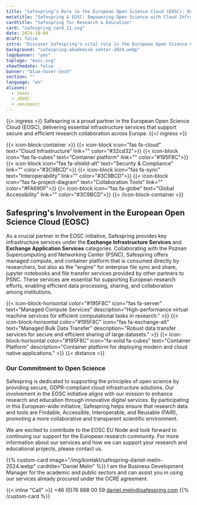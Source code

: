 ```yaml
---
title: "Safespring’s Role in the European Open Science Cloud (EOSC): Delivering Key Infrastructure Services"
metatitle: "Safespring & EOSC: Empowering Open Science with Cloud Infrastructure Solutions"
cardtitle: "Safespring for Research & Education"
card: "safespring_card_11.svg"
date: 2024-10-09
draft: false
intro: "Discover Safespring’s vital role in the European Open Science Cloud (EOSC) initiative, providing managed compute, containers, data transfer, and file synchronization services to support open science and research collaboration across Europe."
background: "safespring-akademisk-sektor-2024.webp"
logobanner: "yes"
toplogo: "eosc.svg"
showthedate: false
banner: "blue-hover-tech"
section: ""
language: "en"
aliases:
  - /eosc
  - /EOSC
  - /en/eosc/
---
```


{{< ingress >}}
Safespring is a proud partner in the European Open Science Cloud (EOSC), delivering essential infrastructure services that support secure and efficient research collaboration across Europe.
{{</ ingress >}}

{{< icon-block-container >}}
{{< icon-block icon="fas fa-cloud" text="Cloud Infrastructure" link="" color="#32cd32">}}
{{< icon-block icon="fas fa-cubes" text="Container platform" link="" color="#195F8C">}}
{{< icon-block icon="fas fa-shield-alt" text="Security & Compliance" link="" color="#3C9BCD">}}
{{< icon-block icon="fas fa-sync" text="Interoperability" link="" color="#3C9BCD">}}
{{< icon-block icon="fas fa-project-diagram" text="Collaboration Tools" link="" color="#FA690F">}}
{{< icon-block icon="fas fa-globe" text="Global Accessibility" link="" color="#3C9BCD">}}
{{< /icon-block-container >}}

## Safespring's Involvement in the European Open Science Cloud (EOSC)

As a crucial partner in the EOSC initiative, Safespring provides key infrastructure services under the **Exchange Infrastructure Services** and **Exchange Application Services** categories. Collaborating with the Poznan Supercomputing and Networking Center (PSNC), Safespring offers managed compute, and container platform that is consumed directly by researchers, but also as the "engine" for enterpise file sync and share, jupyter notebooks and file transfer services provided by other partners to PSNC. These services are essential for supporting European research efforts, enabling efficient data processing, sharing, and collaboration among institutions.

{{< icon-block-horisontal color="#195F8C" icon="fas fa-server" text="Managed Compute Services" description="High-performance virtual machine services for efficient computational tasks in research." >}}
{{< icon-block-horisontal color="#195F8C" icon="fas fa-exchange-alt" text="Managed Bulk Data Transfer" description="Robust data transfer services for secure and efficient sharing of large datasets." >}}
{{< icon-block-horisontal color="#195F8C" icon="fa-solid fa-cubes" text="Container Platform" description="Container platform for deploying modern and cloud native applications." >}}
{{< distance >}}

### Our Commitment to Open Science

Safespring is dedicated to supporting the principles of open science by providing secure, GDPR-compliant cloud infrastructure solutions. Our involvement in the EOSC initiative aligns with our mission to enhance research and education through innovative digital services. By participating in this European-wide initiative, Safespring helps ensure that research data and tools are Findable, Accessible, Interoperable, and Reusable (FAIR), promoting a more collaborative and transparent scientific environment.

We are excited to contribute to the EOSC EU Node and look forward to continuing our support for the European research community. For more information about our services and how we can support your research and educational projects, please contact us.

{{% custom-card image="/img/kontakt/safespring-daniel-melin-2024.webp" cardtitle="Daniel Melin" %}}
I am the Business Development Manager for the academic and public sectors and can assist you in using our services already procured under the OCRE agreement.

{{< inline "Call" >}} +46 (0)76 868 00 59
[daniel.melin@safespring.com](mailto:daniel.melin@safespring.com)
{{% /custom-card %}}
